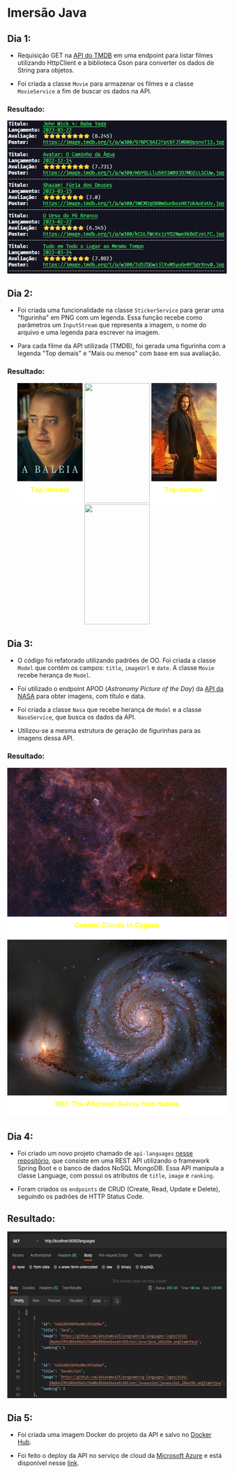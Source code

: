# Imersão Java

## Dia 1:

* Requisição GET na [API do TMDB](https://developers.themoviedb.org/3) em uma endpoint para listar filmes utilizando HttpClient e a biblioteca Gson para converter os dados de String para objetos.

* Foi criada a classe `Movie` para armazenar os filmes e a classe `MovieService` a fim de buscar os dados na API.

### Resultado:

<p align="center">
    <img src="https://github.com/AbnerHS/ImersaoJava/blob/main/screenshots/dia1.png?raw=true"/>
</p>

## Dia 2:

* Foi criada uma funcionalidade na classe `StickerService` para gerar uma "figurinha" em PNG com um legenda. Essa função recebe como parâmetros um `InputStream` que representa a imagem, o nome do arquivo e uma legenda para escrever na imagem.

* Para cada filme da API utilizada (TMDB), foi gerada uma figurinha com a legenda "Top demais" e "Mais ou menos" com base em sua avaliação.

### Resultado:

<p align="center">
    <img src="https://github.com/AbnerHS/ImersaoJava/blob/main/img/movie/A%20Baleia.png?raw=true" width="150" height="275"/>
    <img src="https://github.com/AbnerHS/ImersaoJava/blob/main/img/movie/As%20M%C3%BAmias%20e%20o%20Anel%20Perdido.png?raw=true" width="150" height="275"/>
    <img src="https://github.com/AbnerHS/ImersaoJava/blob/main/img/movie/John%20Wick%204%20-%20Baba%20Yaga.png?raw=true" width="150" height="275"/>
    <img src="https://github.com/AbnerHS/ImersaoJava/blob/main/img/movie/Shazam!%20F%C3%BAria%20dos%20Deuses.png?raw=true" width="150" height="275"/>
</p>


## Dia 3:

* O código foi refatorado utilizando padrões de OO. Foi criada a classe `Model` que contém os campos: `title`, `imageUrl` e `date`. A classe `Movie` recebe herança de `Model`.

* Foi utilizado o endpoint APOD (<em>Astronomy Picture of the Day</em>) da [API da NASA](https://api.nasa.gov/) para obter imagens, com título e data.

* Foi criada a classe `Nasa` que recebe herança de `Model` e a classe `NasaService`, que busca os dados da API.

* Utilizou-se a mesma estrutura de geração de figurinhas para as imagens dessa API.

### Resultado:

<p align="center">
    <img src="https://github.com/AbnerHS/ImersaoJava/blob/main/img/nasa/Cosmic%20Clouds%20in%20Cygnus.png?raw=true" width="512" height="391"/>
    <img src="https://github.com/AbnerHS/ImersaoJava/blob/main/img/nasa/M51%20-%20The%20Whirlpool%20Galaxy%20from%20Hubble.png?raw=true" width="540" height="407"/>
</p>


## Dia 4:

* Foi criado um novo projeto chamado de `api-languages` [nesse repositório](https://github.com/AbnerHS/ImersaoJavaApi), que consiste em uma REST API utilizando o framework Spring Boot e o banco de dados NoSQL MongoDB. Essa API manipula a classe Language, com possui os atributos de `title`, `image` e `ranking`.

* Foram criados os `endpoints` de CRUD (Create, Read, Update e Delete), seguindo os padrões de HTTP Status Code.

## Resultado:

<p align="center">
    <img src="https://github.com/AbnerHS/ImersaoJava/blob/main/screenshots/dia4.png?raw=true" width="600" height="382">
</p>

## Dia 5:

* Foi criada uma imagem Docker do projeto da API e salvo no [Docker Hub](https://hub.docker.com/r/abnerh22/apilanguages).

* Foi feito o deploy da API no serviço de cloud da [Microsoft Azure](https://azure.microsoft.com/) e está disponível nesse [link](https://apilanguage.azurewebsites.net/languages).